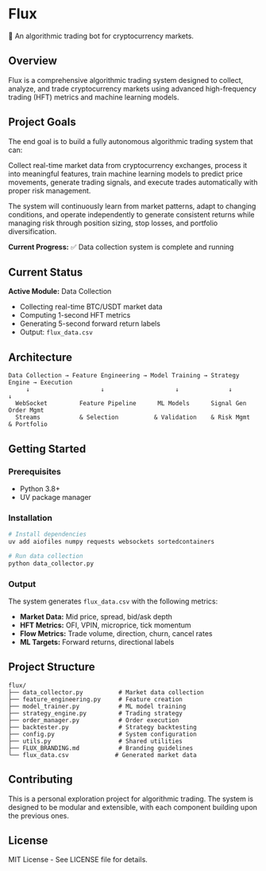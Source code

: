 # Flux

🤖 An algorithmic trading bot for cryptocurrency markets.

## Overview

Flux is a comprehensive algorithmic trading system designed to collect, analyze, and trade cryptocurrency markets using advanced high-frequency trading (HFT) metrics and machine learning models.

## Project Goals

The end goal is to build a fully autonomous algorithmic trading system that can:

Collect real-time market data from cryptocurrency exchanges, process it into meaningful features, train machine learning models to predict price movements, generate trading signals, and execute trades automatically with proper risk management.

The system will continuously learn from market patterns, adapt to changing conditions, and operate independently to generate consistent returns while managing risk through position sizing, stop losses, and portfolio diversification.

**Current Progress:** ✅ Data collection system is complete and running

## Current Status

**Active Module:** Data Collection

- Collecting real-time BTC/USDT market data
- Computing 1-second HFT metrics
- Generating 5-second forward return labels
- Output: `flux_data.csv`

## Architecture

```
Data Collection → Feature Engineering → Model Training → Strategy Engine → Execution
     ↓                    ↓                    ↓              ↓            ↓
  WebSocket         Feature Pipeline      ML Models      Signal Gen    Order Mgmt
  Streams           & Selection          & Validation    & Risk Mgmt   & Portfolio
```

## Getting Started

### Prerequisites

- Python 3.8+
- UV package manager

### Installation

```bash
# Install dependencies
uv add aiofiles numpy requests websockets sortedcontainers

# Run data collection
python data_collector.py
```

### Output

The system generates `flux_data.csv` with the following metrics:

- **Market Data:** Mid price, spread, bid/ask depth
- **HFT Metrics:** OFI, VPIN, microprice, tick momentum
- **Flow Metrics:** Trade volume, direction, churn, cancel rates
- **ML Targets:** Forward returns, directional labels

## Project Structure

```
flux/
├── data_collector.py          # Market data collection
├── feature_engineering.py     # Feature creation
├── model_trainer.py           # ML model training
├── strategy_engine.py         # Trading strategy
├── order_manager.py           # Order execution
├── backtester.py              # Strategy backtesting
├── config.py                  # System configuration
├── utils.py                   # Shared utilities
├── FLUX_BRANDING.md           # Branding guidelines
└── flux_data.csv             # Generated market data
```

## Contributing

This is a personal exploration project for algorithmic trading. The system is designed to be modular and extensible, with each component building upon the previous ones.

## License

MIT License - See LICENSE file for details.
